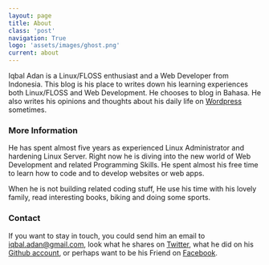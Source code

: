 ```yaml
---
layout: page
title: About
class: 'post'
navigation: True
logo: 'assets/images/ghost.png'
current: about
---
```



Iqbal Adan is a Linux/FLOSS enthusiast and a Web Developer from Indonesia. This blog is his place to writes down his learning experiences both Linux/FLOSS and Web Development. He chooses to blog in Bahasa. He also writes his opinions and thoughts about his daily life on [Wordpress](https://iqbaladan.wordpress.com) sometimes.

### More Information

He has spent almost five years as experienced Linux Administrator and hardening Linux Server. Right now he is diving into the new world of Web Development and related Programming Skills. He spent almost his free time to learn how to code  and to develop websites or web apps.

When he is not building related coding stuff, He use his time with his lovely family, read interesting books, biking and doing some sports.

### Contact
If you want to stay in touch, you could send him an email to [iqbal.adan@gmail.com](mailto:iqbal.adan@gmail.com), look what he shares on [Twitter](https://twitter.com/iqbaladan), what he did on his [Github account](https://github.com/iqbaladan), or perhaps want to be his Friend on [Facebook](https://www.facebook.com/iqbal.adan.3).
